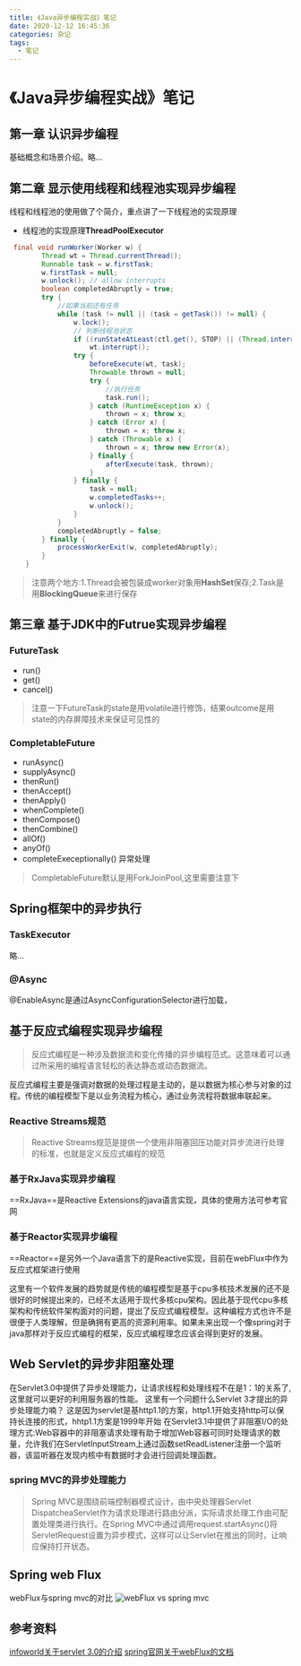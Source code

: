 ```yaml
---
title: 《Java异步编程实战》笔记
date: 2020-12-12 16:45:36
categories: 杂记
tags:
  - 笔记
---
```


# 《Java异步编程实战》笔记

## 第一章 认识异步编程
基础概念和场景介绍。略...

## 第二章 显示使用线程和线程池实现异步编程
线程和线程池的使用做了个简介，重点讲了一下线程池的实现原理

- 线程池的实现原理<b>ThreadPoolExecutor</b>

```java
 final void runWorker(Worker w) {
        Thread wt = Thread.currentThread();
        Runnable task = w.firstTask;
        w.firstTask = null;
        w.unlock(); // allow interrupts
        boolean completedAbruptly = true;
        try {
            //如果当前还有任务
            while (task != null || (task = getTask()) != null) {
                w.lock();
                // 判断线程池状态
                if ((runStateAtLeast(ctl.get(), STOP) || (Thread.interrupted() && runStateAtLeast(ctl.get(), STOP))) && !wt.isInterrupted())
                    wt.interrupt();
                try {
                    beforeExecute(wt, task);
                    Throwable thrown = null;
                    try {
                        //执行任务
                        task.run();
                    } catch (RuntimeException x) {
                        thrown = x; throw x;
                    } catch (Error x) {
                        thrown = x; throw x;
                    } catch (Throwable x) {
                        thrown = x; throw new Error(x);
                    } finally {
                        afterExecute(task, thrown);
                    }
                } finally {
                    task = null;
                    w.completedTasks++;
                    w.unlock();
                }
            }
            completedAbruptly = false;
        } finally {
            processWorkerExit(w, completedAbruptly);
        }
    }
```

> 注意两个地方:1.Thread会被包装成worker对象用<b>HashSet</b>保存;2.Task是用<b>BlockingQueue</b>来进行保存

## 第三章 基于JDK中的Futrue实现异步编程

### FutureTask
- run()
- get()
- cancel()
> 注意一下FutureTask的state是用volatile进行修饰，结果outcome是用state的内存屏障技术来保证可见性的

### CompletableFuture
- runAsync()
- supplyAsync()
- thenRun()
- thenAccept()
- thenApply()
- whenComplete()
- thenCompose()
- thenCombine()
- allOf()
- anyOf()
- completeExeceptionally() 异常处理

> CompletableFuture默认是用ForkJoinPool,这里需要注意下

## Spring框架中的异步执行

### TaskExecutor
略...

### @Async

@EnableAsync是通过AsyncConfigurationSelector进行加载，

## 基于反应式编程实现异步编程

> 反应式编程是一种涉及数据流和变化传播的异步编程范式。这意味着可以通过所采用的编程语言轻松的表达静态或动态数据流。

反应式编程主要是强调对数据的处理过程是主动的，是以数据为核心参与对象的过程。传统的编程模型下是以业务流程为核心，通过业务流程将数据串联起来。

### Reactive Streams规范
>  Reactive Streams规范是提供一个使用非阻塞回压功能对异步流进行处理的标准，也就是定义反应式编程的规范

### 基于RxJava实现异步编程
==RxJava==是Reactive Extensions的java语言实现，具体的使用方法可参考官网


### 基于Reactor实现异步编程
==Reactor==是另外一个Java语言下的是Reactive实现，目前在webFlux中作为反应式框架进行使用


这里有一个软件发展的趋势就是传统的编程模型是基于cpu多核技术发展的还不是很好的时候提出来的，已经不太适用于现代多核cpu架构。因此基于现代cpu多核架构和传统软件架构面对的问题，提出了反应式编程模型。这种编程方式也许不是很便于人类理解，但是确拥有更高的资源利用率。如果未来出现一个像spring对于java那样对于反应式编程的框架，反应式编程理念应该会得到更好的发展。

## Web Servlet的异步非阻塞处理

在Servlet3.0中提供了异步处理能力，让请求线程和处理线程不在是1：1的关系了,这里就可以更好的利用服务器的性能。
这里有一个问题什么Servlet 3才提出的异步处理能力喃？
这是因为servlet是基http1.1的方案，http1.1开始支持http可以保持长连接的形式，hhtp1.1方案是1999年开始
在Servlet3.1中提供了非阻塞I/O的处理方式:Web容器中的非阻塞请求处理有助于增加Web容器可同时处理请求的数量，允许我们在ServletInputStream上通过函数setReadListener注册一个监听器，该监听器在发现内核中有数据时才会进行回调处理函数。

### spring MVC的异步处理能力

>Spring MVC是围绕前端控制器模式设计，由中央处理器Servlet DispatcheaServlet作为请求处理进行路由分派，实际请求处理工作由可配置处理类进行执行。在Spring MVC中通过调用request.startAsync()将ServletRequest设置为异步模式，这样可以让Servlet在推出的同时，让响应保持打开状态。

## Spring web Flux
webFlux与spring mvc的对比
![webFlux vs spring mvc](https://docs.spring.io/spring-framework/docs/current/reference/html/images/spring-mvc-and-webflux-venn.png)









## 参考资料
[infoworld关于servlet 3.0的介绍](https://www.infoworld.com/article/2077995/java-concurrency-asynchronous-processing-support-in-servlet-3-0.html?page=1)
[spring官网关于webFlux的文档](https://docs.spring.io/spring-framework/docs/current/reference/html/web-reactive.html)


